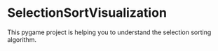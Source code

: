 # SelectionSortVisualization
This pygame project is helping you to understand the selection sorting algorithm. 
